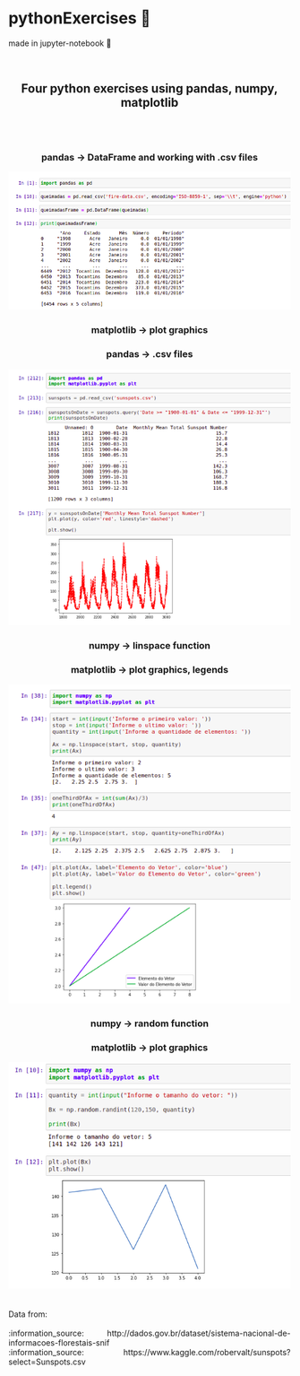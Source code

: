 # pythonExercises :snake:
made in jupyter-notebook :pushpin:
<div align="center">
<br>
<h2>Four python exercises using pandas, numpy, matplotlib</h2>
<br><br>
<h3>pandas -> DataFrame and working with .csv files</h3>
<img src="/pythonExercises/images/exercicio1.png">
<br>
<h3>matplotlib -> plot graphics</h3>
<h3>pandas -> .csv files</h3>
<img src="/pythonExercises/images/exercicio2.png">
<br>
<h3>numpy -> linspace function</h3>
<h3>matplotlib -> plot graphics, legends</h3>
<img src="/pythonExercises/images/exericico3.png">
<br>
<h3>numpy -> random function</h3>
<h3>matplotlib -> plot graphics</h3>
<img src="/pythonExercises/images/exercicio4.png">
<br>
</div>
<br><br>
<div align="justify">
Data from: 
<br><br>
:information_source: http://dados.gov.br/dataset/sistema-nacional-de-informacoes-florestais-snif
<br>
:information_source: https://www.kaggle.com/robervalt/sunspots?select=Sunspots.csv
</div>
